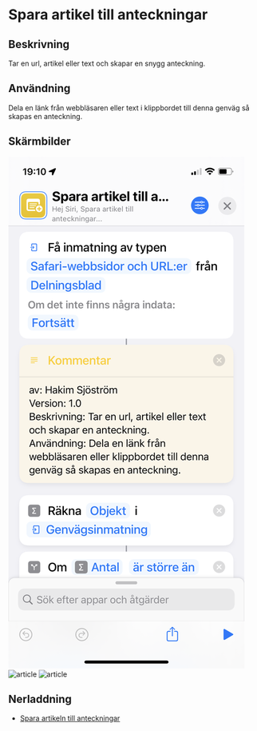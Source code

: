 # Spara artikel till anteckningar

## Beskrivning

Tar en url, artikel eller text och skapar en snygg anteckning.

## Användning

Dela en länk från webbläsaren eller text i klippbordet till denna genväg så skapas en anteckning.

## Skärmbilder

![article](../assets/images/save-article-1.png)
![article](../assets/images/save-article-2.png)
![article](../assets/images/save-article-3.png)

## Nerladdning

- [Spara artikeln till anteckningar](https://www.icloud.com/shortcuts/d215518fe7bf4d96b00028ace596c454)